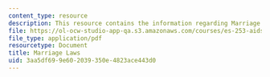 ```yaml
---
content_type: resource
description: This resource contains the information regarding Marriage Laws.
file: https://ol-ocw-studio-app-qa.s3.amazonaws.com/courses/es-253-aids-and-poverty-in-africa-spring-2005/3aa5df699e602039350e4823ace443d0_MITES_253S05_melissa_lat.pdf
file_type: application/pdf
resourcetype: Document
title: Marriage Laws
uid: 3aa5df69-9e60-2039-350e-4823ace443d0
---
```

